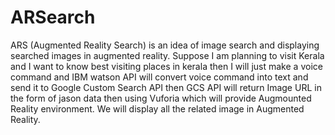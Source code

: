 # ARSearch
ARS (Augmented Reality Search) is an idea of image search and displaying searched images in augmented reality. Suppose I am planning to visit Kerala and I want to know best visiting places in kerala then I will just make a voice command and IBM watson API will convert voice command into text and send it to Google Custom Search API then GCS API will return Image URL in the form of jason data then using Vuforia which will provide Augmounted Reality environment. We will display all the related image in Augmented Reality.
